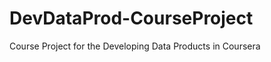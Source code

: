 DevDataProd-CourseProject
=========================

Course Project for the Developing Data Products in Coursera

